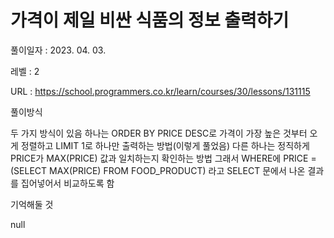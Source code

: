 # 가격이 제일 비싼 식품의 정보 출력하기
풀이일자 : 2023. 04. 03.  
    
레벨 : 2    

URL : https://school.programmers.co.kr/learn/courses/30/lessons/131115
    
풀이방식    

   두 가지 방식이 있음
   하나는 ORDER BY PRICE DESC로 가격이 가장 높은 것부터 오게 정렬하고 LIMIT 1로 하나만 출력하는 방법(이렇게 풀었음)
   다른 하나는 정직하게 PRICE가 MAX(PRICE) 값과 일치하는지 확인하는 방법
   그래서 WHERE에
   PRICE = (SELECT MAX(PRICE) FROM FOOD_PRODUCT) 라고 SELECT 문에서 나온 결과를 집어넣어서 비교하도록 함

기억해둘 것  
    
   null
